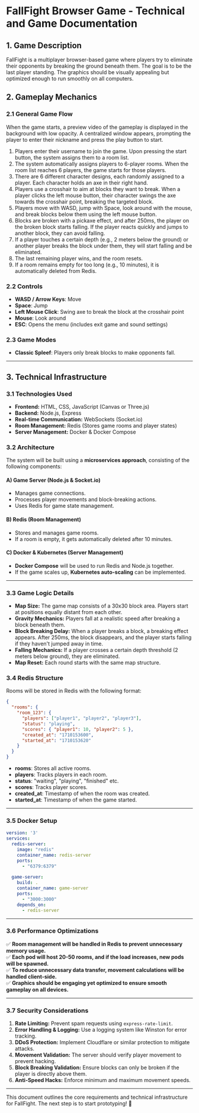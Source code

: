 # **FallFight Browser Game - Technical and Game Documentation**

## **1. Game Description**

FallFight is a multiplayer browser-based game where players try to eliminate their opponents by breaking the ground beneath them. The goal is to be the last player standing. The graphics should be visually appealing but optimized enough to run smoothly on all computers.

## **2. Gameplay Mechanics**

### **2.1 General Game Flow**
When the game starts, a preview video of the gameplay is displayed in the background with low opacity. A centralized window appears, prompting the player to enter their nickname and press the play button to start.

1. Players enter their username to join the game. Upon pressing the start button, the system assigns them to a room list.
2. The system automatically assigns players to 6-player rooms. When the room list reaches 6 players, the game starts for those players.
3. There are 6 different character designs, each randomly assigned to a player. Each character holds an axe in their right hand. 
4. Players use a crosshair to aim at blocks they want to break. When a player clicks the left mouse button, their character swings the axe towards the crosshair point, breaking the targeted block.
5. Players move with WASD, jump with Space, look around with the mouse, and break blocks below them using the left mouse button.
6. Blocks are broken with a pickaxe effect, and after 250ms, the player on the broken block starts falling. If the player reacts quickly and jumps to another block, they can avoid falling.
7. If a player touches a certain depth (e.g., 2 meters below the ground) or another player breaks the block under them, they will start falling and be eliminated.
8. The last remaining player wins, and the room resets.
9. If a room remains empty for too long (e.g., 10 minutes), it is automatically deleted from Redis.

### **2.2 Controls**
- **WASD / Arrow Keys**: Move
- **Space**: Jump
- **Left Mouse Click**: Swing axe to break the block at the crosshair point
- **Mouse**: Look around
- **ESC**: Opens the menu (includes exit game and sound settings)

### **2.3 Game Modes**
- **Classic Spleef**: Players only break blocks to make opponents fall.

---

## **3. Technical Infrastructure**

### **3.1 Technologies Used**
- **Frontend:** HTML, CSS, JavaScript (Canvas or Three.js)
- **Backend:** Node.js, Express
- **Real-time Communication:** WebSockets (Socket.io)
- **Room Management:** Redis (Stores game rooms and player states)
- **Server Management:** Docker & Docker Compose

### **3.2 Architecture**
The system will be built using a **microservices approach**, consisting of the following components:

#### **A) Game Server (Node.js & Socket.io)**
- Manages game connections.
- Processes player movements and block-breaking actions.
- Uses Redis for game state management.

#### **B) Redis (Room Management)**
- Stores and manages game rooms.
- If a room is empty, it gets automatically deleted after 10 minutes.

#### **C) Docker & Kubernetes (Server Management)**
- **Docker Compose** will be used to run Redis and Node.js together.
- If the game scales up, **Kubernetes auto-scaling** can be implemented.

---

### **3.3 Game Logic Details**
- **Map Size:** The game map consists of a 30x30 block area. Players start at positions equally distant from each other.
- **Gravity Mechanics:** Players fall at a realistic speed after breaking a block beneath them.
- **Block Breaking Delay:** When a player breaks a block, a breaking effect appears. After 250ms, the block disappears, and the player starts falling if they haven't jumped away in time.
- **Falling Mechanics:** If a player crosses a certain depth threshold (2 meters below ground), they are eliminated.
- **Map Reset:** Each round starts with the same map structure.

### **3.4 Redis Structure**
Rooms will be stored in Redis with the following format:

```json
{
  "rooms": {
    "room_123": {
      "players": ["player1", "player2", "player3"],
      "status": "playing",
      "scores": { "player1": 10, "player2": 5 },
      "created_at": "1710153600",
      "started_at": "1710153620"
    }
  }
}
```

- **rooms**: Stores all active rooms.
- **players**: Tracks players in each room.
- **status**: "waiting", "playing", "finished" etc.
- **scores**: Tracks player scores.
- **created_at**: Timestamp of when the room was created.
- **started_at**: Timestamp of when the game started.

---

### **3.5 Docker Setup**
```yaml
version: '3'
services:
  redis-server:
    image: "redis"
    container_name: redis-server
    ports:
      - "6379:6379"
  
  game-server:
    build: .
    container_name: game-server
    ports:
      - "3000:3000"
    depends_on:
      - redis-server
```

---

### **3.6 Performance Optimizations**
✅ **Room management will be handled in Redis to prevent unnecessary memory usage.**  
✅ **Each pod will host 20-50 rooms, and if the load increases, new pods will be spawned.**  
✅ **To reduce unnecessary data transfer, movement calculations will be handled client-side.**  
✅ **Graphics should be engaging yet optimized to ensure smooth gameplay on all devices.**  

---

### **3.7 Security Considerations**
1. **Rate Limiting:** Prevent spam requests using `express-rate-limit`.
2. **Error Handling & Logging:** Use a logging system like Winston for error tracking.
3. **DDoS Protection:** Implement Cloudflare or similar protection to mitigate attacks.
4. **Movement Validation:** The server should verify player movement to prevent hacking.
5. **Block Breaking Validation:** Ensure blocks can only be broken if the player is directly above them.
6. **Anti-Speed Hacks:** Enforce minimum and maximum movement speeds.

---

This document outlines the core requirements and technical infrastructure for FallFight. The next step is to start prototyping! 🚀

